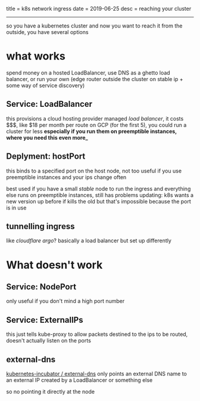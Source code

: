title = k8s network ingress
date = 2019-06-25
desc = reaching your cluster

---

so you have a kubernetes cluster and now you want to reach it from the outside,
you have several options

# what works

spend money on a hosted LoadBalancer,
use DNS as a ghetto load balancer,
or run your own (edge router outside the cluster on stable ip + some way of service discovery)

## Service: LoadBalancer

this provisions a cloud hosting provider managed _load balancer_,
it costs \$\$$,
like $18 per month per route on GCP (for the first 5),
you could run a cluster for less
**especially if you run them on preemptible instances, where you need this even more\_**

## Deplyment: hostPort

this binds to a specified port on the host node,
not too useful if you use preemptible instances and your ips change often

best used if you have a small _stable_ node to run the ingress
and everything else runs on preemptible instances,
still has problems updating:
k8s wants a new version up before if kills the old
but that's impossible because the port is in use

## tunnelling ingress

like _cloudflare argo_?
basically a load balancer but set up differently

# What doesn't work

## Service: NodePort

only useful if you don't mind a high port number

## Service: ExternalIPs

this just tells kube-proxy to allow packets destined to the ips to be routed,
doesn't actually listen on the ports

## external-dns

[kubernetes-incubator / external-dns](https://github.com/kubernetes-incubator/external-dns)
only points an external DNS name to an external IP created by a LoadBalancer or something else

so no pointing it directly at the node
